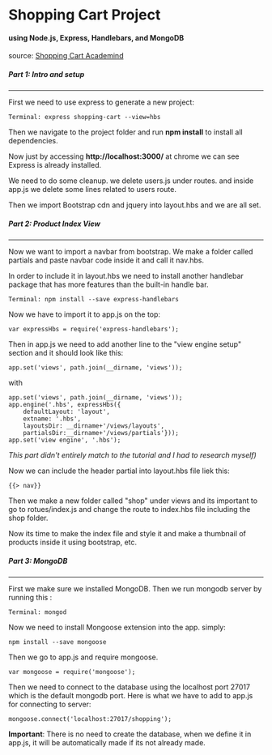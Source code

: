 # Shopping Cart Project

#### using Node.js, Express, Handlebars, and MongoDB
source: [Shopping Cart Academind](https://www.youtube.com/watch?v=riSKBb7KbFI&list=PL55RiY5tL51rajp7Xr_zk-fCFtzdlGKUp&index=3)
##### Part 1: Intro and setup
---
First we need to use express to generate a new project:

```
Terminal: express shopping-cart --view=hbs
```
Then we navigate to the project folder and run __npm install__ to install all dependencies.

Now just by accessing __http://localhost:3000/__ at chrome we can see Express is already installed.

We need to do some cleanup. we delete users.js under routes. and inside app.js we delete some lines related to users route.

Then we import Bootstrap cdn and jquery into layout.hbs and we are all set. 

##### Part 2: Product Index View
---
Now we want to import a navbar from bootstrap. We make a folder called partials and paste navbar code inside it and call it nav.hbs.

In order to include it in layout.hbs we need to install another handlebar package that has more features than the built-in handle bar. 

```angularjs
Terminal: npm install --save express-handlebars
```
Now we have to import it to app.js on the top:
```angularjs
var expressHbs = require('express-handlebars');
```
Then in app.js we need to add another line to the "view engine setup" section and it should look like this:
```angularjs
app.set('views', path.join(__dirname, 'views'));
```
with
```angularjs
app.set('views', path.join(__dirname, 'views'));
app.engine('.hbs', expressHbs({
    defaultLayout: 'layout', 
    extname: '.hbs', 
    layoutsDir: __dirname+'/views/layouts', 
    partialsDir:__dirname+'/views/partials'}));
app.set('view engine', '.hbs');
```
_This part didn't entirely match to the tutorial and I had to research myself)_

Now we can include the header partial into layout.hbs file liek this:
```angularjs
{{> nav}}
```
Then we make a new folder called "shop" under views and its important to go to rotues/index.js and change the route to index.hbs file including the shop folder.

Now its time to make the index file and style it and make a thumbnail of products inside it using bootstrap, etc.
##### Part 3: MongoDB
---
First we make sure we installed MongoDB. 
Then we run mongodb server by running this :
```angularjs
Terminal: mongod
```
Now we need to install Mongoose extension into the app. simply:
```angularjs
npm install --save mongoose
```
Then we go to app.js and require mongoose.
```angularjs
var mongoose = require('mongoose');
```
Then we need to connect to the database using the localhost port 27017 which is the default mongodb port.
Here is what we have to add to app.js for connecting to server:
```angularjs
mongoose.connect('localhost:27017/shopping');
```
__Important__: There is no need to create the database, when we define it in app.js, it will be automatically made if its not already made.
